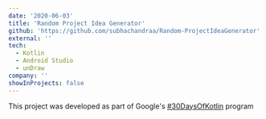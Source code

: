 ```yaml
---
date: '2020-06-03'
title: 'Random Project Idea Generator'
github: 'https://github.com/subhachandraa/Random-ProjectIdeaGenerator'
external: ''
tech:
  - Kotlin
  - Android Studio
  - unDraw
company: ''
showInProjects: false
---
```


This project was developed as part of Google's [#30DaysOfKotlin](https://eventsonair.withgoogle.com/events/kotlin) program
